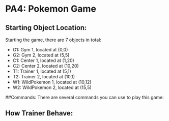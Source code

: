 # PA4: Pokemon Game

## Starting Object Location: 
Starting the game, there are 7 objects in total:
- G1: Gym 1, located at (0,0)
- G2: Gym 2, located at (5,5)
- C1: Center 1, located at (1,20)
- C2: Center 2, located at (10,20)
- T1: Trainer 1, located at (5,1)
- T2: Trainer 2, located at (10,1)
- W1: WildPokemon 1, located at (10,12)
- W2: WildPokemon 2, located at (15,5)

##Commands:
There are several commands you can use to play this game:


## How Trainer Behave: 
